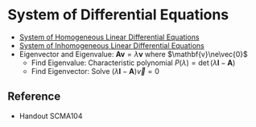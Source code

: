 # System of Differential Equations

* [System of Homogeneous Linear Differential Equations](../../01%20-%20Concept/Mathematics/Calculus/Differential%20Equation/System%20of%20Differential%20Equation/System%20of%20Homogeneous%20Linear%20Differential%20Equations.md)
* [System of Inhomogeneous Linear Differential Equations](../../01%20-%20Concept/Mathematics/Calculus/Differential%20Equation/System%20of%20Differential%20Equation/System%20of%20Inhomogeneous%20Linear%20Differential%20Equations.md)
* Eigenvector and Eigenvalue: $\mathbf{A}\mathbf{v}=\lambda\mathbf{v}$ where $\mathbf{v}\ne\vec{0}$  
  - Find Eigenvalue: Characteristic polynomial $P(\lambda)=\det(\lambda\mathbf{I}-\mathbf{A})$  
  - Find Eigenvector: Solve $(\lambda\mathbf{I}-\mathbf{A})\vec{v}=0$

## Reference

* Handout SCMA104
